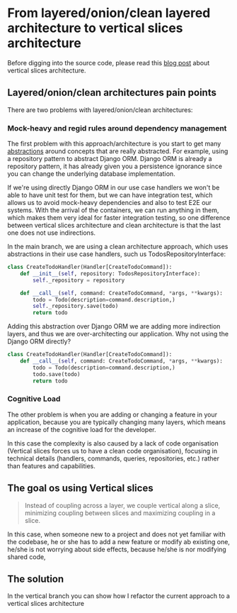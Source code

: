 # From layered/onion/clean layered architecture to vertical slices architecture

Before digging into the source code, please read this [blog post](https://jimmybogard.com/vertical-slice-architecture/) about vertical slices architecture.

## Layered/onion/clean architectures pain points

There are two problems with layered/onion/clean architectures:

### Mock-heavy and regid rules around dependency management

The first problem with this approach/architecture is you start to get many [abstractions](https://www.joelonsoftware.com/2002/11/11/the-law-of-leaky-abstractions/) around concepts that are really abstracted. For example, using a repository pattern to abstract Django ORM. Django ORM is already a repository pattern, it has already given you a persistence ignorance since you can change the underlying database implementation.

If we're using directly Django ORM in our use case handlers we won't be able to have unit test for them, but we can have integration test, which allows us to avoid mock-heavy dependencies and also to test E2E our systems. With the arrival of the containers, we can run anything in them, which makes them very ideal for faster integration testing, so one difference between vertical slices architecture and clean architecture is that the last one does not use indirections.

In the main branch, we are using a clean architecture approach, which uses abstractions in their use case handlers, such us TodosRepositoryInterface:

```python
class CreateTodoHandler(Handler[CreateTodoCommand]):
    def __init__(self, repository: TodosRepositoryInterface):
        self._repository = repository

    def __call__(self, command: CreateTodoCommand, *args, **kwargs):
        todo = Todo(description=command.description,)
        self._repository.save(todo)
        return todo
```

Adding this abstraction over Django ORM we are adding more indirection layers, and thus we are over-architecting our application. Why not using the Django ORM directly?

```python
class CreateTodoHandler(Handler[CreateTodoCommand]):
    def __call__(self, command: CreateTodoCommand, *args, **kwargs):
        todo = Todo(description=command.description,)
        todo.save(todo)
        return todo
```

### Cognitive Load

The other problem is when you are adding or changing a feature in your application, because you are typically changing many layers, which means an increase of the cognitive load for the developer.

In this case the complexity is also caused by a lack of code organisation (Vertical slices forces us to have a clean code organisation), focusing in technical details (handlers, commands, queries, repositories, etc.) rather than features and capabilities.

## The goal os using Vertical slices

> Instead of coupling across a layer, we couple vertical along a slice, minimizing coupling between slices and maximizing coupling in a slice.

In this case, when someone new to a project and does not yet familiar with the codebase, he or she has to add a new feature or modify ab existing one, he/she is not worrying about side effects, because he/she is nor modifying shared code,

## The solution

In the vertical branch you can show how I refactor the current approach to a vertical slices architecture



